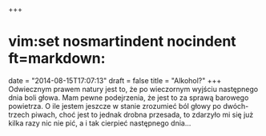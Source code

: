 +++
# vim:set nosmartindent nocindent ft=markdown:
date = "2014-08-15T17:07:13"
draft = false
title = "Alkohol?"
+++
Odwiecznym prawem natury jest to, że po wieczornym wyjściu następnego dnia
boli głowa. Mam pewne podejrzenia, że jest to za sprawą barowego powietrza. O
ile jestem jeszcze w stanie zrozumieć ból głowy po dwóch-trzech piwach, choć
jest to jednak drobna przesada, to zdarzyło mi się już kilka razy nic nie pić,
a i tak cierpieć następnego dnia...

